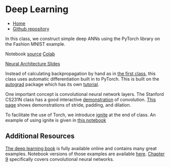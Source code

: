 # Deep Learning

* [Home](https://supaerodatascience.github.io/deep-learning/)
* [Github repository](https://github.com/SupaeroDataScience/deep-learning/)

In this class, we construct simple deep ANNs using the PyTorch library on the Fashion MNIST example.

Notebook [source](https://github.com/SupaeroDataScience/deep-learning/blob/main/deep/Deep%20Learning.ipynb) [Colab](https://colab.research.google.com/github/SupaeroDataScience/deep-learning/blob/main/deep/Deep%20Learning.ipynb)

[Neural Architecture Slides](https://supaerodatascience.github.io/deep-learning/slides/2_architectures.html)

Instead of calculating backpropagation by hand as in [the first
class](https://supaerodatascience.github.io/deep-learning/ANN.html), this class
uses automatic differentiation built in to PyTorch. This is built on the
[autograd](https://pytorch.org/docs/stable/notes/autograd.html) package which
has its own
[tutorial](https://pytorch.org/tutorials/beginner/blitz/autograd_tutorial.html).

One important concept is convolutional neural network layers. The Stanford
CS231N class has a good interactive
[demonstration](https://cs231n.github.io/convolutional-networks/) of
convolution. [This
page](https://github.com/vdumoulin/conv_arithmetic/blob/master/README.md) shows
demonstrations of stride, padding, and dilation.

To facilitate the use of Torch, we introduce
[ignite](https://github.com/pytorch/ignite) at the end of class. An example of
using ignite is given in [this
notebook](https://github.com/SupaeroDataScience/deep-learning/blob/main/deep/Pytorch%20Ignite.ipynb)

## Additional Resources

[The deep learning book](https://www.deeplearningbook.org/) is fully available
online and contains many great examples. Notebook versions of those examples are
available [here](https://github.com/hadrienj/deepLearningBook-Notes). [Chapter
9](https://www.deeplearningbook.org/contents/convnets.html) specifically covers
convolutional neural networks.


